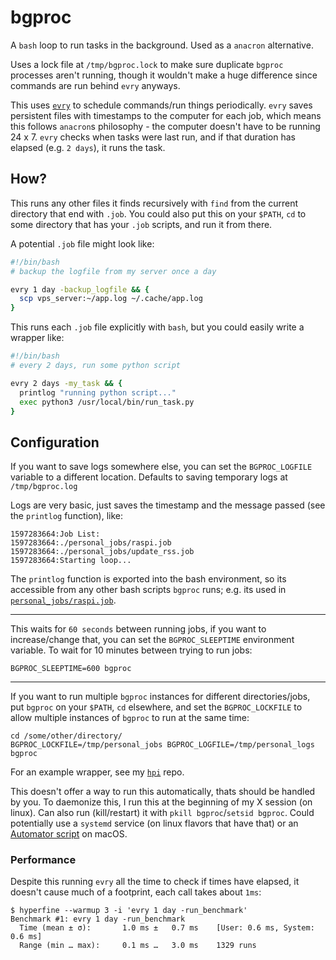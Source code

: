 # bgproc

A `bash` loop to run tasks in the background. Used as a `anacron` alternative.

Uses a lock file at `/tmp/bgproc.lock` to make sure duplicate `bgproc` processes aren't running, though it wouldn't make a huge difference since commands are run behind `evry` anyways.

This uses [`evry`](https://github.com/seanbreckenridge/evry) to schedule commands/run things periodically. `evry` saves persistent files with timestamps to the computer for each job, which means this follows `anacron`s philosophy - the computer doesn't have to be running 24 x 7. `evry` checks when tasks were last run, and if that duration has elapsed (e.g. `2 days`), it runs the task.

## How?

This runs any other files it finds recursively with `find` from the current directory that end with `.job`. You could also put this on your `$PATH`, `cd` to some directory that has your `.job` scripts, and run it from there.

A potential `.job` file might look like:

```bash
#!/bin/bash
# backup the logfile from my server once a day

evry 1 day -backup_logfile && {
  scp vps_server:~/app.log ~/.cache/app.log
}
```

This runs each `.job` file explicitly with `bash`, but you could easily write a wrapper like:

```bash
#!/bin/bash
# every 2 days, run some python script

evry 2 days -my_task && {
  printlog "running python script..."
  exec python3 /usr/local/bin/run_task.py
}
```

## Configuration

If you want to save logs somewhere else, you can set the `BGPROC_LOGFILE` variable to a different location. Defaults to saving temporary logs at `/tmp/bgproc.log`

Logs are very basic, just saves the timestamp and the message passed (see the `printlog` function), like:

```
1597283664:Job List:
1597283664:./personal_jobs/raspi.job
1597283664:./personal_jobs/update_rss.job
1597283664:Starting loop...
```

The `printlog` function is exported into the bash environment, so its accessible from any other bash scripts `bgproc` runs; e.g. its used in [`personal_jobs/raspi.job`](personal_jobs/raspi.job).

---

This waits for `60 seconds` between running jobs, if you want to increase/change that, you can set the `BGPROC_SLEEPTIME` environment variable. To wait for 10 minutes between trying to run jobs:

`BGPROC_SLEEPTIME=600 bgproc`

---

If you want to run multiple `bgproc` instances for different directories/jobs, put `bgproc` on your `$PATH`, `cd` elsewhere, and set the `BGPROC_LOCKFILE` to allow multiple instances of `bgproc` to run at the same time:

```
cd /some/other/directory/
BGPROC_LOCKFILE=/tmp/personal_jobs BGPROC_LOGFILE=/tmp/personal_logs bgproc
```

For an example wrapper, see my [`hpi`](https://github.com/seanbreckenridge/HPI/blob/master/bgproc) repo.

This doesn't offer a way to run this automatically, thats should be handled by you. To daemonize this, I run this at the beginning of my X session (on linux). Can also run (kill/restart) it with `pkill bgproc`/`setsid bgproc`. Could potentially use a `systemd` service (on linux flavors that have that) or an [Automator script](https://stackoverflow.com/questions/6442364/running-script-upon-login-mac) on macOS.

### Performance

Despite this running `evry` all the time to check if times have elapsed, it doesn't cause much of a footprint, each call takes about `1ms`:

```
$ hyperfine --warmup 3 -i 'evry 1 day -run_benchmark'
Benchmark #1: evry 1 day -run_benchmark
  Time (mean ± σ):       1.0 ms ±   0.7 ms    [User: 0.6 ms, System: 0.6 ms]
  Range (min … max):     0.1 ms …   3.0 ms    1329 runs
```
